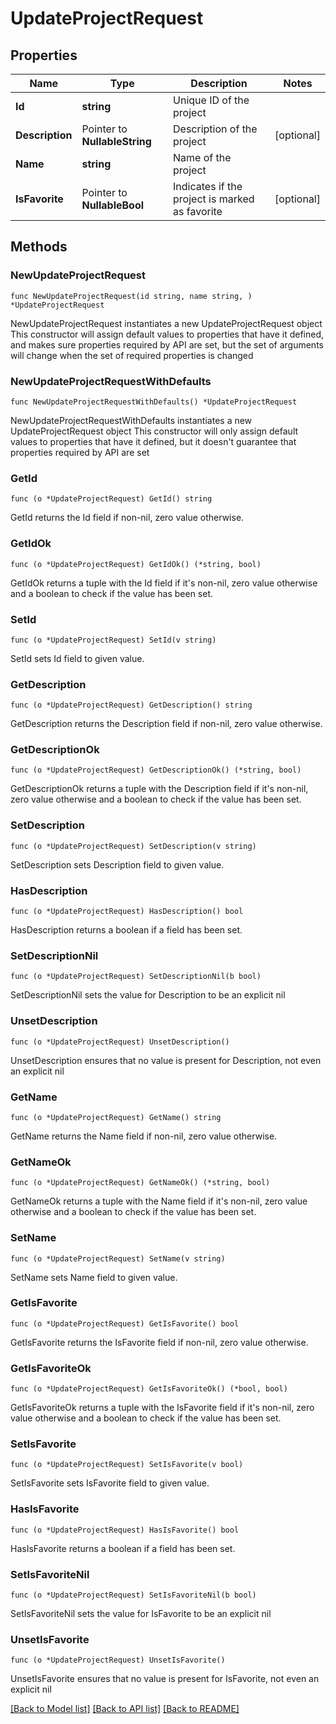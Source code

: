# UpdateProjectRequest

## Properties

Name | Type | Description | Notes
------------ | ------------- | ------------- | -------------
**Id** | **string** | Unique ID of the project | 
**Description** | Pointer to **NullableString** | Description of the project | [optional] 
**Name** | **string** | Name of the project | 
**IsFavorite** | Pointer to **NullableBool** | Indicates if the project is marked as favorite | [optional] 

## Methods

### NewUpdateProjectRequest

`func NewUpdateProjectRequest(id string, name string, ) *UpdateProjectRequest`

NewUpdateProjectRequest instantiates a new UpdateProjectRequest object
This constructor will assign default values to properties that have it defined,
and makes sure properties required by API are set, but the set of arguments
will change when the set of required properties is changed

### NewUpdateProjectRequestWithDefaults

`func NewUpdateProjectRequestWithDefaults() *UpdateProjectRequest`

NewUpdateProjectRequestWithDefaults instantiates a new UpdateProjectRequest object
This constructor will only assign default values to properties that have it defined,
but it doesn't guarantee that properties required by API are set

### GetId

`func (o *UpdateProjectRequest) GetId() string`

GetId returns the Id field if non-nil, zero value otherwise.

### GetIdOk

`func (o *UpdateProjectRequest) GetIdOk() (*string, bool)`

GetIdOk returns a tuple with the Id field if it's non-nil, zero value otherwise
and a boolean to check if the value has been set.

### SetId

`func (o *UpdateProjectRequest) SetId(v string)`

SetId sets Id field to given value.


### GetDescription

`func (o *UpdateProjectRequest) GetDescription() string`

GetDescription returns the Description field if non-nil, zero value otherwise.

### GetDescriptionOk

`func (o *UpdateProjectRequest) GetDescriptionOk() (*string, bool)`

GetDescriptionOk returns a tuple with the Description field if it's non-nil, zero value otherwise
and a boolean to check if the value has been set.

### SetDescription

`func (o *UpdateProjectRequest) SetDescription(v string)`

SetDescription sets Description field to given value.

### HasDescription

`func (o *UpdateProjectRequest) HasDescription() bool`

HasDescription returns a boolean if a field has been set.

### SetDescriptionNil

`func (o *UpdateProjectRequest) SetDescriptionNil(b bool)`

 SetDescriptionNil sets the value for Description to be an explicit nil

### UnsetDescription
`func (o *UpdateProjectRequest) UnsetDescription()`

UnsetDescription ensures that no value is present for Description, not even an explicit nil
### GetName

`func (o *UpdateProjectRequest) GetName() string`

GetName returns the Name field if non-nil, zero value otherwise.

### GetNameOk

`func (o *UpdateProjectRequest) GetNameOk() (*string, bool)`

GetNameOk returns a tuple with the Name field if it's non-nil, zero value otherwise
and a boolean to check if the value has been set.

### SetName

`func (o *UpdateProjectRequest) SetName(v string)`

SetName sets Name field to given value.


### GetIsFavorite

`func (o *UpdateProjectRequest) GetIsFavorite() bool`

GetIsFavorite returns the IsFavorite field if non-nil, zero value otherwise.

### GetIsFavoriteOk

`func (o *UpdateProjectRequest) GetIsFavoriteOk() (*bool, bool)`

GetIsFavoriteOk returns a tuple with the IsFavorite field if it's non-nil, zero value otherwise
and a boolean to check if the value has been set.

### SetIsFavorite

`func (o *UpdateProjectRequest) SetIsFavorite(v bool)`

SetIsFavorite sets IsFavorite field to given value.

### HasIsFavorite

`func (o *UpdateProjectRequest) HasIsFavorite() bool`

HasIsFavorite returns a boolean if a field has been set.

### SetIsFavoriteNil

`func (o *UpdateProjectRequest) SetIsFavoriteNil(b bool)`

 SetIsFavoriteNil sets the value for IsFavorite to be an explicit nil

### UnsetIsFavorite
`func (o *UpdateProjectRequest) UnsetIsFavorite()`

UnsetIsFavorite ensures that no value is present for IsFavorite, not even an explicit nil

[[Back to Model list]](../README.md#documentation-for-models) [[Back to API list]](../README.md#documentation-for-api-endpoints) [[Back to README]](../README.md)


